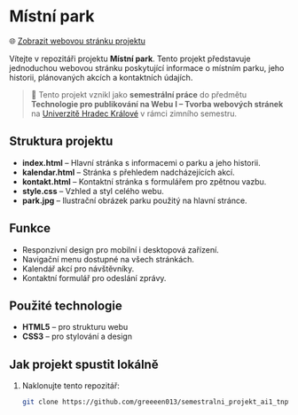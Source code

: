 # Místní park

🌐 [Zobrazit webovou stránku projektu](https://greeeen013.github.io/semestralni_projekt_ai1_tnpw1/)

Vítejte v repozitáři projektu **Místní park**. Tento projekt představuje jednoduchou webovou stránku poskytující informace o místním parku, jeho historii, plánovaných akcích a kontaktních údajích.

> 🏫 Tento projekt vznikl jako **semestrální práce** do předmětu **Technologie pro publikování na Webu I – Tvorba webových stránek** na [Univerzitě Hradec Králové](https://www.uhk.cz) v rámci zimního semestru.

## Struktura projektu

- **index.html** – Hlavní stránka s informacemi o parku a jeho historii.
- **kalendar.html** – Stránka s přehledem nadcházejících akcí.
- **kontakt.html** – Kontaktní stránka s formulářem pro zpětnou vazbu.
- **style.css** – Vzhled a styl celého webu.
- **park.jpg** – Ilustrační obrázek parku použitý na hlavní stránce.

## Funkce

- Responzivní design pro mobilní i desktopová zařízení.
- Navigační menu dostupné na všech stránkách.
- Kalendář akcí pro návštěvníky.
- Kontaktní formulář pro odeslání zprávy.

## Použité technologie

- **HTML5** – pro strukturu webu
- **CSS3** – pro stylování a design

## Jak projekt spustit lokálně

1. Naklonujte tento repozitář:

   ```bash
   git clone https://github.com/greeeen013/semestralni_projekt_ai1_tnpw1.git

